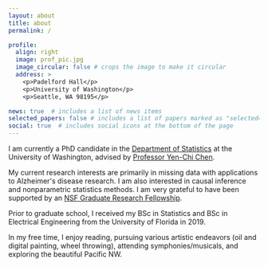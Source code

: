 ```yaml
---
layout: about
title: about
permalink: /

profile:
  align: right
  image: prof_pic.jpg
  image_circular: false # crops the image to make it circular
  address: >
    <p>Padelford Hall</p>
    <p>University of Washington</p>
    <p>Seattle, WA 98195</p>

news: true  # includes a list of news items
selected_papers: false # includes a list of papers marked as "selected={true}"
social: true  # includes social icons at the bottom of the page
---
```


I am currently a PhD candidate in the [Department of Statistics](https://stat.uw.edu/) at the University of Washington, advised by [Professor Yen-Chi Chen](http://faculty.washington.edu/yenchic/).

My current research interests are primarily in missing data with applications to Alzheimer's disease research.  I am also interested in causal inference and nonparametric statistics methods.  I am very grateful to have been supported by an [NSF Graduate Research Fellowship](https://www.nsfgrfp.org/).

Prior to graduate school, I received my BSc in Statistics and BSc in Electrical Engineering from the University of Florida in 2019.

In my free time, I enjoy reading, pursuing various artistic endeavors (oil and digital painting, wheel throwing), attending symphonies/musicals, and exploring the beautiful Pacific NW.